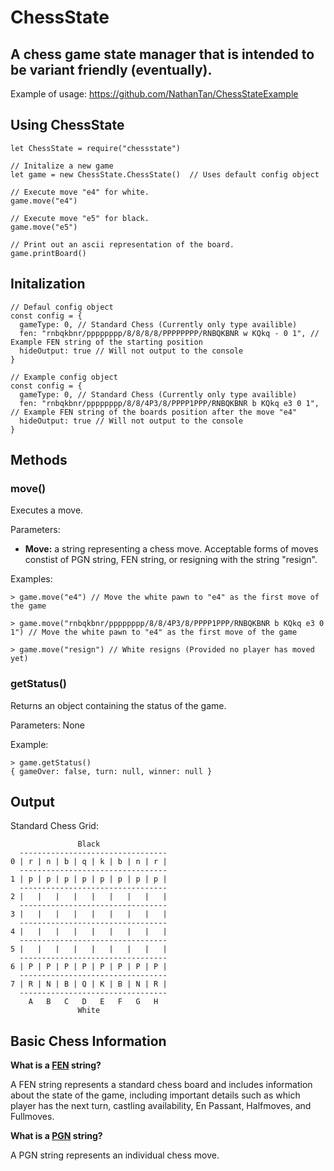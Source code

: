 # ChessState

## A chess game state manager that is intended to be variant friendly (eventually).


Example of usage: https://github.com/NathanTan/ChessStateExample


## Using ChessState
```
let ChessState = require("chessstate")

// Initalize a new game
let game = new ChessState.ChessState()  // Uses default config object

// Execute move "e4" for white.
game.move("e4")

// Execute move "e5" for black.
game.move("e5")

// Print out an ascii representation of the board.
game.printBoard()
```

## Initalization
```
// Defaul config object
const config = {
  gameType: 0, // Standard Chess (Currently only type availible)
  fen: "rnbqkbnr/pppppppp/8/8/8/8/PPPPPPPP/RNBQKBNR w KQkq - 0 1", // Example FEN string of the starting position
  hideOutput: true // Will not output to the console
}

// Example config object
const config = {
  gameType: 0, // Standard Chess (Currently only type availible)
  fen: "rnbqkbnr/pppppppp/8/8/4P3/8/PPPP1PPP/RNBQKBNR b KQkq e3 0 1", // Example FEN string of the boards position after the move "e4"
  hideOutput: true // Will not output to the console
}
```

## Methods
### move()
Executes a move.

Parameters: 
- **Move:** a string representing a chess move. Acceptable forms of moves constist of PGN string, FEN string, or resigning with the string "resign".

Examples:
```
> game.move("e4") // Move the white pawn to "e4" as the first move of the game
```
```
> game.move("rnbqkbnr/pppppppp/8/8/4P3/8/PPPP1PPP/RNBQKBNR b KQkq e3 0 1") // Move the white pawn to "e4" as the first move of the game
```
```
> game.move("resign") // White resigns (Provided no player has moved yet)
```
### getStatus()
Returns an object containing the status of the game.

Parameters: None

Example:
```
> game.getStatus()
{ gameOver: false, turn: null, winner: null }
```

## Output
Standard Chess Grid:
```
               Black
  ---------------------------------
0 | r | n | b | q | k | b | n | r |
  ---------------------------------
1 | p | p | p | p | p | p | p | p |
  ---------------------------------
2 |   |   |   |   |   |   |   |   |
  ---------------------------------
3 |   |   |   |   |   |   |   |   |
  ---------------------------------
4 |   |   |   |   |   |   |   |   |
  ---------------------------------
5 |   |   |   |   |   |   |   |   |
  ---------------------------------
6 | P | P | P | P | P | P | P | P |
  ---------------------------------
7 | R | N | B | Q | K | B | N | R |
  ---------------------------------
    A   B   C   D   E   F   G   H
               White
```


## Basic Chess Information
**What is a [FEN](https://en.wikipedia.org/wiki/Forsyth%E2%80%93Edwards_Notation) string?**

A FEN string represents a standard chess board and includes information about the state of the game, including important details such as which player has the next turn, castling availability, En Passant, Halfmoves, and Fullmoves.

**What is a [PGN](https://en.wikipedia.org/wiki/Portable_Game_Notation) string?**

A PGN string represents an individual chess move.
